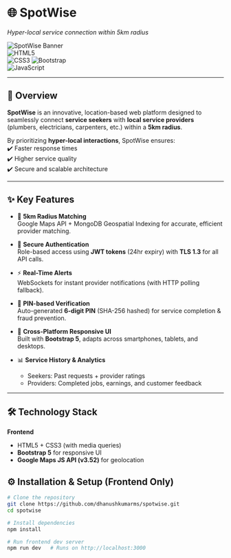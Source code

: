 # 🌐 SpotWise  
*Hyper-local service connection within 5km radius*  

![SpotWise Banner](https://img.shields.io/badge/SpotWise-Experimental-orange?style=for-the-badge&logo=vercel&logoColor=white)      
![HTML5](https://img.shields.io/badge/HTML5-Frontend-orange?style=for-the-badge&logo=html5&logoColor=white)  
![CSS3](https://img.shields.io/badge/CSS3-Frontend-blue?style=for-the-badge&logo=css3&logoColor=white)
![Bootstrap](https://img.shields.io/badge/Bootstrap-5-blueviolet?style=for-the-badge&logo=bootstrap&logoColor=white)   
![JavaScript](https://img.shields.io/badge/JavaScript-ES6+-yellow?style=for-the-badge&logo=javascript&logoColor=black)

---

## 🚀 Overview  
**SpotWise** is an innovative, location-based web platform designed to seamlessly connect **service seekers** with **local service providers** (plumbers, electricians, carpenters, etc.) within a **5km radius**.  

By prioritizing **hyper-local interactions**, SpotWise ensures:  
✔️ Faster response times  
✔️ Higher service quality  
✔️ Secure and scalable architecture  

---

## ✨ Key Features  

- 📍 **5km Radius Matching**  
  Google Maps API + MongoDB Geospatial Indexing for accurate, efficient provider matching.  

- 🔐 **Secure Authentication**  
  Role-based access using **JWT tokens** (24hr expiry) with **TLS 1.3** for all API calls.  

- ⚡ **Real-Time Alerts**  
  WebSockets for instant provider notifications (with HTTP polling fallback).  

- 🔑 **PIN-based Verification**  
  Auto-generated **6-digit PIN** (SHA-256 hashed) for service completion & fraud prevention.  

- 📱 **Cross-Platform Responsive UI**  
  Built with **Bootstrap 5**, adapts across smartphones, tablets, and desktops.  

- 📊 **Service History & Analytics**  
  - Seekers: Past requests + provider ratings  
  - Providers: Completed jobs, earnings, and customer feedback  

---

## 🛠️ Technology Stack  

**Frontend**  
- HTML5 + CSS3 (with media queries)  
- **Bootstrap 5** for responsive UI  
- **Google Maps JS API (v3.52)** for geolocation  


## ⚙️ Installation & Setup (Frontend Only)  

```bash
# Clone the repository
git clone https://github.com/dhanushkumarms/spotwise.git
cd spotwise

# Install dependencies
npm install

# Run frontend dev server
npm run dev   # Runs on http://localhost:3000
